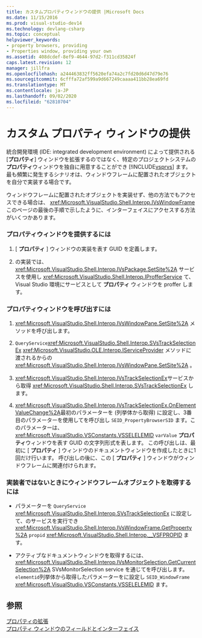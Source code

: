 ```yaml
---
title: カスタムプロパティウィンドウの提供 |Microsoft Docs
ms.date: 11/15/2016
ms.prod: visual-studio-dev14
ms.technology: devlang-csharp
ms.topic: conceptual
helpviewer_keywords:
- property browsers, providing
- Properties window, providing your own
ms.assetid: 408dcdef-8ef9-4644-97d2-f311cd35824f
caps.latest.revision: 12
manager: jillfra
ms.openlocfilehash: a244463832ff5620efa74a2c7fd20d6d47d79e76
ms.sourcegitcommit: 6cfffa72af599a9d667249caaaa411bb28ea69fd
ms.translationtype: MT
ms.contentlocale: ja-JP
ms.lasthandoff: 09/02/2020
ms.locfileid: "62810704"
---
```

# <a name="providing-a-custom-properties-window"></a>カスタム プロパティ ウィンドウの提供
統合開発環境 (IDE: integrated development environment) によって提供される [**プロパティ**] ウィンドウを拡張するのではなく、特定のプロジェクトシステムの**プロパティ**ウィンドウを独自に用意することができ [!INCLUDE[vsprvs](../includes/vsprvs-md.md)] ます。 最も頻繁に発生するシナリオは、ウィンドウフレームに配置されたオブジェクトを自分で実装する場合です。  
  
 ウィンドウフレームに配置されたオブジェクトを実装せず、他の方法でもアクセスできる場合は、 <xref:Microsoft.VisualStudio.Shell.Interop.IVsWindowFrame> このページの最後の手順で示したように、インターフェイスにアクセスする方法がいくつかあります。  
  
### <a name="to-provide-your-properties-window"></a>プロパティウィンドウを提供するには  
  
1. [ **プロパティ** ] ウィンドウの実装を表す GUID を定義します。  
  
2. の実装では、 <xref:Microsoft.VisualStudio.Shell.Interop.IVsPackage.SetSite%2A> サービスを使用し <xref:Microsoft.VisualStudio.Shell.Interop.IProfferService> て、Visual Studio 環境にサービスとして **プロパティ** ウィンドウを proffer します。  
  
### <a name="to-call-your-properties-window"></a>プロパティウィンドウを呼び出すには  
  
1. <xref:Microsoft.VisualStudio.Shell.Interop.IVsWindowPane.SetSite%2A> メソッドを呼び出します。  
  
2. `QueryService`<xref:Microsoft.VisualStudio.Shell.Interop.SVsTrackSelectionEx> <xref:Microsoft.VisualStudio.OLE.Interop.IServiceProvider> メソッドに渡されるからの <xref:Microsoft.VisualStudio.Shell.Interop.IVsWindowPane.SetSite%2A> 。  
  
3. <xref:Microsoft.VisualStudio.Shell.Interop.IVsTrackSelectionEx>サービスから取得 <xref:Microsoft.VisualStudio.Shell.Interop.SVsTrackSelectionEx> します。  
  
4. <xref:Microsoft.VisualStudio.Shell.Interop.IVsTrackSelectionEx.OnElementValueChange%2A>最初のパラメーターを (列挙体から取得) に設定し、3番目のパラメーターを使用してを呼び出し `SEID_PropertyBrowserSID` ます。このパラメーターは、 <xref:Microsoft.VisualStudio.VSConstants.VSSELELEMID> `varValue` **プロパティ**ウィンドウを表す GUID の文字列形式を表します。 この呼び出しは、最初に [ **プロパティ** ] ウィンドウのドキュメントウィンドウを作成したときに1回だけ行います。 呼び出しの後に、この [ **プロパティ** ] ウィンドウがウィンドウフレームに関連付けられます。  
  
### <a name="to-obtain-the-window-frame-object-when-you-are-not-the-implementer"></a>実装者ではないときにウィンドウフレームオブジェクトを取得するには  
  
- パラメーターを `QueryService` <xref:Microsoft.VisualStudio.Shell.Interop.SVsTrackSelectionEx> に設定して、のサービスを実行でき <xref:Microsoft.VisualStudio.Shell.Interop.IVsWindowFrame.GetProperty%2A> `propid` <xref:Microsoft.VisualStudio.Shell.Interop.__VSFPROPID> ます。  
  
- アクティブなドキュメントウィンドウを取得するには、 <xref:Microsoft.VisualStudio.Shell.Interop.IVsMonitorSelection.GetCurrentSelection%2A> SVsMonitorSelection service を通じてを呼び出します。 `elementid`列挙体から取得したパラメーターをに設定し `SEID_WindowFrame` <xref:Microsoft.VisualStudio.VSConstants.VSSELELEMID> ます。  
  
## <a name="see-also"></a>参照  
 [プロパティの拡張](../extensibility/internals/extending-properties.md)   
 [プロパティ ウィンドウのフィールドとインターフェイス](../extensibility/internals/properties-window-fields-and-interfaces.md)